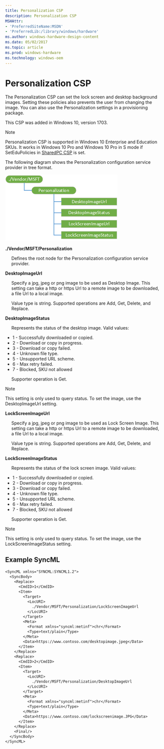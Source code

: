 ```yaml
---
title: Personalization CSP
description: Personalization CSP
MSHAttr:
- 'PreferredSiteName:MSDN'
- 'PreferredLib:/library/windows/hardware'
ms.author: windows-hardware-design-content
ms.date: 05/02/2017
ms.topic: article
ms.prod: windows-hardware
ms.technology: windows-oem
---
```


# Personalization CSP

The Personalization CSP can set the lock screen and desktop background images. Setting these policies also prevents the user from changing the image. You can also use the Personalization settings in a provisioning package.

This CSP was added in Windows 10, version 1703.

> [!Note]
> Personalization CSP is supported in Windows 10 Enterprise and Education SKUs. It works in Windows 10 Pro and Windows 10 Pro in S mode if SetEduPolicies in [SharedPC CSP](sharedpc-csp.md) is set.

The following diagram shows the Personalization configuration service provider in tree format.

![personalization csp](images/provisioning-csp-personalization.png)

<a href="" id="personalization"></a>**./Vendor/MSFT/Personalization**  
<p style="margin-left: 20px">Defines the root node for the Personalization configuration service provider.</p>

<a href="" id="desktopimageurl"></a>**DesktopImageUrl**  
<p style="margin-left: 20px">Specify a jpg, jpeg or png image to be used as Desktop Image. This setting can take a http or https Url to a remote image to be downloaded, a file Url to a local image.</p>
<p style="margin-left: 20px">Value type is string. Supported operations are Add, Get, Delete, and Replace.</p>

<a href="" id="desktopimagestatus"></a>**DesktopImageStatus**  
<p style="margin-left: 20px">Represents the status of the desktop image. Valid values:</p>
<ul>
<li>1 - Successfully downloaded or copied.</li>
<li>2 - Download or copy in progress.</li>
<li>3 - Download or copy failed.</li>
<li>4 - Unknown file type.</li>
<li>5 - Unsupported URL scheme.</li>
<li>6 - Max retry failed.</li>
<li>7 - Blocked, SKU not allowed</li>
</ul>
<p style="margin-left: 20px">Supporter operation is Get.</p>

> [!Note]
> This setting is only used to query status. To set the image, use the DesktopImageUrl setting.

<a href="" id="lockscreenimageurl"></a>**LockScreenImageUrl**  
<p style="margin-left: 20px">Specify a jpg, jpeg or png image to be used as Lock Screen Image. This setting can take a http or https Url to a remote image to be downloaded, a file Url to a local image.</p>
<p style="margin-left: 20px">Value type is string. Supported operations are Add, Get, Delete, and Replace.</p>


<a href="" id="lockscreenimagestatus"></a>**LockScreenImageStatus**  
<p style="margin-left: 20px">Represents the status of the lock screen image. Valid values:</p>
<ul>
<li>1 - Successfully downloaded or copied.</li>
<li>2 - Download or copy in progress.</li>
<li>3 - Download or copy failed.</li>
<li>4 - Unknown file type.</li>
<li>5 - Unsupported URL scheme.</li>
<li>6 - Max retry failed.</li>
<li>7 - Blocked, SKU not allowed</li>
</ul>
<p style="margin-left: 20px">Supporter operation is Get.</p>

> [!Note]
> This setting is only used to query status. To set the image, use the LockScreenImageStatus setting.


## Example SyncML

``` syntax
<SyncML xmlns="SYNCML:SYNCML1.2">
  <SyncBody>
    <Replace>
      <CmdID>1</CmdID>
      <Item>
        <Target>
          <LocURI>
            ./Vendor/MSFT/Personalization/LockScreenImageUrl
          </LocURI>
        </Target>
        <Meta>
          <Format xmlns="syncml:metinf">chr</Format>
          <Type>text/plain</Type>
        </Meta>
        <Data>https://www.contoso.com/desktopimage.jpeg</Data>
      </Item>
    </Replace>
    <Replace>
      <CmdID>2</CmdID>
      <Item>
        <Target>
          <LocURI>
            ./Vendor/MSFT/Personalization/DesktopImageUrl
          </LocURI>
        </Target>
        <Meta>
          <Format xmlns="syncml:metinf">chr</Format>
          <Type>text/plain</Type>
        </Meta>
        <Data>https://www.contoso.com/lockscreenimage.JPG</Data>
      </Item>
    </Replace>
    <Final/> 
  </SyncBody>
</SyncML>
```



